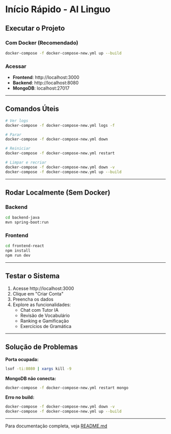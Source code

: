 # Início Rápido - AI Linguo

## Executar o Projeto

### Com Docker (Recomendado)

```bash
docker-compose -f docker-compose-new.yml up --build
```

### Acessar

- **Frontend**: http://localhost:3000
- **Backend**: http://localhost:8080
- **MongoDB**: localhost:27017

---

## Comandos Úteis

```bash
# Ver logs
docker-compose -f docker-compose-new.yml logs -f

# Parar
docker-compose -f docker-compose-new.yml down

# Reiniciar
docker-compose -f docker-compose-new.yml restart

# Limpar e recriar
docker-compose -f docker-compose-new.yml down -v
docker-compose -f docker-compose-new.yml up --build
```

---

## Rodar Localmente (Sem Docker)

### Backend
```bash
cd backend-java
mvn spring-boot:run
```

### Frontend
```bash
cd frontend-react
npm install
npm run dev
```

---

## Testar o Sistema

1. Acesse http://localhost:3000
2. Clique em "Criar Conta"
3. Preencha os dados
4. Explore as funcionalidades:
   - Chat com Tutor IA
   - Revisão de Vocabulário
   - Ranking e Gamificação
   - Exercícios de Gramática

---

## Solução de Problemas

**Porta ocupada:**
```bash
lsof -ti:8080 | xargs kill -9
```

**MongoDB não conecta:**
```bash
docker-compose -f docker-compose-new.yml restart mongo
```

**Erro no build:**
```bash
docker-compose -f docker-compose-new.yml down -v
docker-compose -f docker-compose-new.yml up --build
```

---

Para documentação completa, veja [README.md](./README.md)

